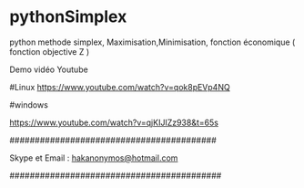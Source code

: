 # pythonSimplex
python methode simplex, Maximisation,Minimisation, fonction économique ( fonction objective Z )

Demo vidéo Youtube

#Linux 
https://www.youtube.com/watch?v=qok8pEVp4NQ

#windows

https://www.youtube.com/watch?v=qjKIJIZz938&t=65s

#########################################

Skype et Email : hakanonymos@hotmail.com

##########################################
